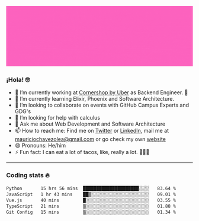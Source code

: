 ![Banner](banner.gif)

### ¡Hola! 🤓

- 🔭 I’m currently working at [Cornershop by Uber](https://cornershopapp.com) as Backend Engineer. 🥑
- 🌱 I’m currently learning Elixir, Phoenix and Software Architecture.
- 👯 I’m looking to collaborate on events with GitHub Campus Experts and GDG's
- 🤔 I’m looking for help with calculus
- 💬 Ask me about Web Development and Software Architecture
- 📫 How to reach me: Find me on [Twitter](https://twitter.com/ultr4nerd) or [LinkedIn](https://www.linkedin.com/in/mauricio-chávez-olea-4b46b7147/), mail me at [mauriciochavezolea@gmail.com](mailto:mauriciochavezolea@gmail.com) or go check my own [website](mauriciochavez.surge.sh)
- 😄 Pronouns: He/him
- ⚡ Fun fact: I can eat a lot of tacos, like, really a lot. 🌮🌮🌮

---

### Coding stats 🔥

<!--START_SECTION:waka-->
```text
Python       15 hrs 56 mins  █████████████████████░░░░   83.64 % 
JavaScript   1 hr 43 mins    ██▒░░░░░░░░░░░░░░░░░░░░░░   09.01 % 
Vue.js       40 mins         █░░░░░░░░░░░░░░░░░░░░░░░░   03.55 % 
TypeScript   21 mins         ▒░░░░░░░░░░░░░░░░░░░░░░░░   01.88 % 
Git Config   15 mins         ▒░░░░░░░░░░░░░░░░░░░░░░░░   01.34 % 
```
<!--END_SECTION:waka-->

